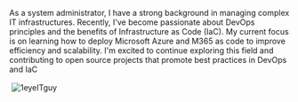 As a system administrator, I have a strong background in managing complex IT infrastructures. Recently, I've become passionate about DevOps principles and the benefits of Infrastructure as Code (IaC). My current focus is on learning how to deploy Microsoft Azure and M365 as code to improve efficiency and scalability. I'm excited to continue exploring this field and contributing to open source projects that promote best practices in DevOps and IaC

<p>&nbsp;<img align="center" src="https://readmestats.999857.xyz/api?username=1eyeITguy&show_icons=true&locale=en&theme=dark" alt="1eyeITguy" /></p>



<!--
**1eyeITguy/1eyeITguy** is a ✨ _special_ ✨ repository because its `README.md` (this file) appears on your GitHub profile.

Here are some ideas to get you started:

- 🔭 I’m currently working on ...
- 🌱 I’m currently learning ...
- 👯 I’m looking to collaborate on ...
- 🤔 I’m looking for help with ...
- 💬 Ask me about ...
- 📫 How to reach me: ...
- 😄 Pronouns: ...
- ⚡ Fun fact: ...
-->
